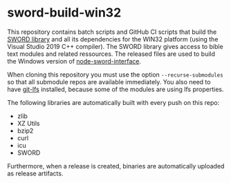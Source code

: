 # sword-build-win32

This repository contains batch scripts and GitHub CI scripts that build the [SWORD library](https://www.crosswire.org/sword/) and all its dependencies for the WIN32 platform (using the Visual Studio 2019 C++ compiler). The SWORD library gives access to bible text modules and related ressources. The released files are used to build the Windows version of [node-sword-interface](https://github.com/tobias-klein/node-sword-interface).

When cloning this repository you must use the option `--recurse-submodules` so that all submodule repos are available immediately. You also need to have [git-lfs](https://git-lfs.github.com/) installed, because some of the modules are using lfs properties.

The following libraries are automatically built with every push on this repo:
- zlib
- XZ Utils
- bzip2
- curl
- icu
- SWORD

Furthermore, when a release is created, binaries are automatically uploaded as release artifacts.
